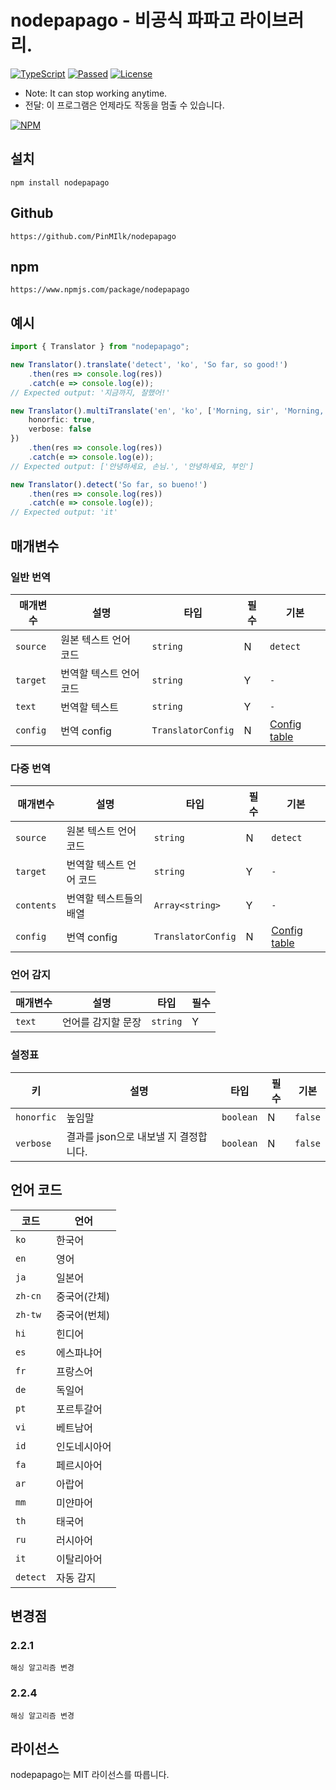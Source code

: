 # nodepapago - 비공식 파파고 라이브러리.
[![TypeScript](https://img.shields.io/badge/Built%20with-Typescript-informational?logo=typescript)](https://www.typescriptlang.org/)
[![Passed](https://img.shields.io/badge/Build-Passed-success)](#)
[![License](https://img.shields.io/github/license/pinmilk/nodepapago)](#)
- Note: It can stop working anytime.
- 전달: 이 프로그램은 언제라도 작동을 멈출 수 있습니다.

[![NPM](https://nodei.co/npm/nodepapago.png?downloads=true&downloadRank=true&stars=true)](https://nodei.co/npm/nodepapago/)
## 설치
```
npm install nodepapago
```
## Github
`https://github.com/PinMIlk/nodepapago`
## npm
`https://www.npmjs.com/package/nodepapago`
## 예시
```typescript
import { Translator } from "nodepapago";

new Translator().translate('detect', 'ko', 'So far, so good!')
    .then(res => console.log(res))
    .catch(e => console.log(e));
// Expected output: '지금까지, 잘했어!'

new Translator().multiTranslate('en', 'ko', ['Morning, sir', 'Morning, ma\'am'], {
    honorfic: true,
    verbose: false
})
    .then(res => console.log(res))
    .catch(e => console.log(e));
// Expected output: ['안녕하세요, 손님.', '안녕하세요, 부인']

new Translator().detect('So far, so bueno!')
    .then(res => console.log(res))
    .catch(e => console.log(e));
// Expected output: 'it'
```
## 매개변수
### 일반 번역
| 매개변수 | 설명 | 타입 | 필수 | 기본 |
| ---- | ---- | ---- | ---- | ---- |
| `source` | 원본 텍스트 언어 코드 | `string` | N | `detect` |
| `target` | 번역할 텍스트 언어 코드 | `string` | Y | `-` |
| `text` | 번역할 텍스트 | `string` | Y | `-` |
| `config` | 번역 config | `TranslatorConfig` | N | [Config table](#config-table) |
### 다중 번역
| 매개변수 | 설명 | 타입 | 필수 | 기본 |
| ---- | ---- | ---- | ---- | ---- |
| `source` | 원본 텍스트 언어 코드 | `string` | N | `detect` |
| `target` | 번역할 텍스트 언어 코드 | `string` | Y | `-` |
| `contents` | 번역할 텍스트들의 배열 | `Array<string>` | Y | `-` |
| `config` | 번역 config | `TranslatorConfig` | N | [Config table](#config-table) |
### 언어 감지
| 매개변수 | 설명 | 타입 | 필수 |
| ---- | ---- | ---- | ---- |
| `text` | 언어를 감지할 문장 | `string` | Y |
### 설정표
| 키 | 설명 | 타입 | 필수 | 기본 |
| ---- | ---- | ---- | ---- | ---- |
| `honorfic` | 높임말 | `boolean` | N | `false` |
| `verbose` | 결과를 json으로 내보낼 지 결정합니다. | `boolean` | N | `false` |
## 언어 코드
| 코드 | 언어 |
|----|----|
| `ko` | 한국어 |
| `en` | 영어 |
| `ja` | 일본어 |
| `zh-cn` | 중국어(간체) |
| `zh-tw` | 중국어(번체) |
| `hi` | 힌디어 |
| `es` | 에스파냐어 |
| `fr` | 프랑스어 |
| `de` | 독일어 |
| `pt` | 포르투갈어 |
| `vi` | 베트남어 |
| `id` | 인도네시아어 |
| `fa` | 페르시아어 |
| `ar` | 아랍어 |
| `mm` | 미얀마어 |
| `th` | 태국어 |
| `ru` | 러시아어 |
| `it` | 이탈리아어 |
| `detect` | 자동 감지 |
## 변경점
### 2.2.1
`해싱 알고리즘 변경`
### 2.2.4
`해싱 알고리즘 변경`
## 라이선스
nodepapago는 MIT 라이선스를 따릅니다.